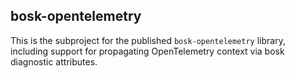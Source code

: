 ## bosk-opentelemetry

This is the subproject for the published `bosk-opentelemetry` library,
including support for propagating OpenTelemetry context via bosk diagnostic attributes.
